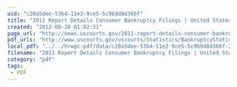 ```yaml
---
uid: "c20a5dee-53b4-11e2-9ce5-5c969d8d366f"
title: "2011 Report Details Consumer Bankruptcy Filings | United States Courts #bankruptcy"
created: "2012-08-28 01:02:31"
page_url: "http://news.uscourts.gov/2011-report-details-consumer-bankruptcy-filings"
pdf_urls: "http://www.uscourts.gov/uscourts/Statistics/BankruptcyStatistics/BAPCPA/2011/BAPCPA-report.pdf"
local_pdf: "../../hrwgc-pdf/data/c20a5dee-53b4-11e2-9ce5-5c969d8d366f-2011-report-details-consumer-bankruptcy-filings-united-states-courts-bankruptcy.pdf"
filename: "2011 Report Details Consumer Bankruptcy Filings | United States Courts #bankruptcy.html"
category: "pdf"
tags: 
 - PDF
---
```

